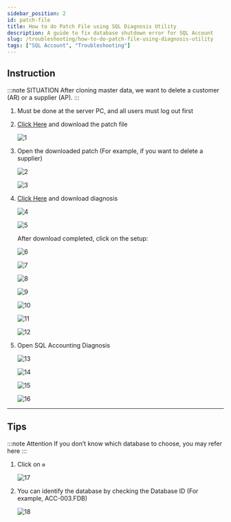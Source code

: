 ```yaml
---
sidebar_position: 2
id: patch-file
title: How to do Patch File using SQL Diagnosis Utility
description: A guide to fix database shutdown error for SQL Account
slug: /troubleshooting/how-to-do-patch-file-using-diagnosis-utility
tags: ["SQL Account", "Troubleshooting"]
---
```


## Instruction

:::note SITUATION
After cloning master data, we want to delete a customer (AR) or a supplier (AP).
:::

1. Must be done at the server PC, and all users must log out first

2. [Click Here](http://www.sql.com.my/document) and download the patch file

   ![1](/img/troubleshooting/patch-file/1.png)

3. Open the downloaded patch (For example, if you want to delete a supplier)

   ![2](/img/troubleshooting/patch-file/2.png)

   ![3](/img/troubleshooting/patch-file/3.png)

4. [Click Here](http://www.sql.com.my/utility) and download diagnosis

   ![4](/img/troubleshooting/patch-file/4.png)

   ![5](/img/troubleshooting/patch-file/5.png)

   After download completed, click on the setup:

   ![6](/img/troubleshooting/patch-file/6.png)

   ![7](/img/troubleshooting/patch-file/7.png)

   ![8](/img/troubleshooting/patch-file/8.png)

   ![9](/img/troubleshooting/patch-file/9.png)

   ![10](/img/troubleshooting/patch-file/10.png)

   ![11](/img/troubleshooting/patch-file/11.png)

   ![12](/img/troubleshooting/patch-file/12.png)

5. Open SQL Accounting Diagnosis

   ![13](/img/troubleshooting/patch-file/13.png)

   ![14](/img/troubleshooting/patch-file/14.png)

   ![15](/img/troubleshooting/patch-file/15.png)

   ![16](/img/troubleshooting/patch-file/16.png)

---

## Tips

   :::note Attention
   If you don’t know which database to choose, you may refer here
   :::

   1. Click on `⚙️`

      ![17](/img/troubleshooting/patch-file/17.png)

   2. You can identify the database by checking the Database ID (For example, ACC-003.FDB)

      ![18](/img/troubleshooting/patch-file/18.png)
